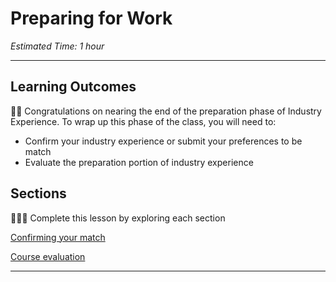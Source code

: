 
# Preparing for Work
*Estimated Time: 1 hour*

---

## **Learning Outcomes**

🎉🎉 Congratulations on nearing the end of the preparation phase of Industry Experience. To wrap up this phase of the class, you will need to:

- Confirm your industry experience or submit your preferences to be match
- Evaluate the preparation portion of industry experience



## Sections

<aside>

👩🏿‍🏫 Complete this lesson by exploring each section

</aside>

[Confirming your match](/lessons/preparation/assignment.md)

[Course evaluation](/lessons/preparation/course-eval.md)

---
